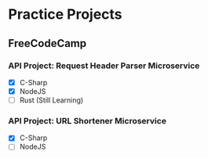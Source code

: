 # Practice Projects

## FreeCodeCamp

### API Project: Request Header Parser Microservice
- [x] C-Sharp
- [x] NodeJS
- [ ] Rust (Still Learning)

### API Project: URL Shortener Microservice
- [x] C-Sharp
- [ ] NodeJS
